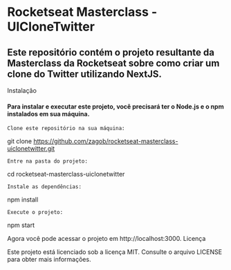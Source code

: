 # Rocketseat Masterclass - UICloneTwitter

## Este repositório contém o projeto resultante da Masterclass da Rocketseat sobre como criar um clone do Twitter utilizando NextJS.
Instalação

#### Para instalar e executar este projeto, você precisará ter o Node.js e o npm instalados em sua máquina.

    Clone este repositório na sua máquina:

git clone https://github.com/zagob/rocketseat-masterclass-uiclonetwitter.git

    Entre na pasta do projeto:

cd rocketseat-masterclass-uiclonetwitter

    Instale as dependências:

npm install

    Execute o projeto:

npm start

Agora você pode acessar o projeto em http://localhost:3000.
Licença

Este projeto está licenciado sob a licença MIT. Consulte o arquivo LICENSE para obter mais informações.
